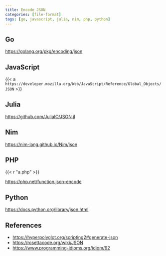 ```yaml
---
title: Encode JSON
categories: [file-format]
tags: [go, javascript, julia, nim, php, python]
---
```


## Go

<https://golang.org/pkg/encoding/json>

## JavaScript

{{< a `https://developer.mozilla.org/Web/JavaScript/Reference/Global_Objects/
JSON` >}}

## Julia

<https://github.com/JuliaIO/JSON.jl>

## Nim

<https://nim-lang.github.io/Nim/json>

## PHP

{{< r "a.php" >}}

<https://php.net/function.json-encode>

## Python

<https://docs.python.org/library/json.html>

## References

- <https://hyperpolyglot.org/scripting2#generate-json>
- <https://rosettacode.org/wiki/JSON>
- <https://www.programming-idioms.org/idiom/92>
